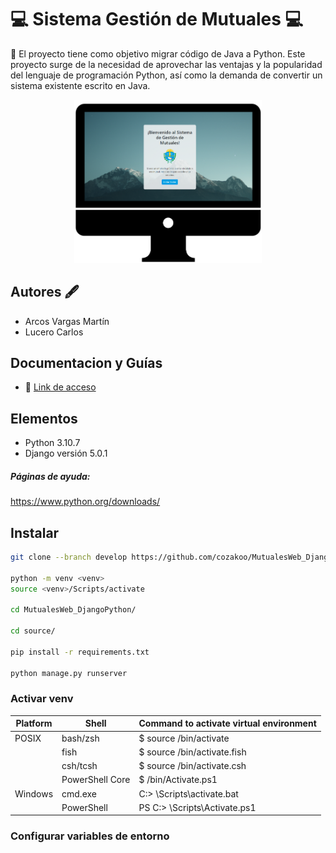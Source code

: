 # 💻 Sistema Gestión de Mutuales 💻 

📝 El proyecto tiene como objetivo migrar código de Java a Python. Este proyecto surge de la necesidad de aprovechar las ventajas y la popularidad del lenguaje de programación Python, así como la demanda de convertir un sistema existente escrito en Java.

<div align="center"> 
  <img src="logo.png" alt="Descripción de la imagen" width="300">
</div>

## Autores 🖋️
- Arcos Vargas Martín
- Lucero Carlos

## Documentacion y Guías
- 📖 [Link de acceso](https://drive.google.com/drive/folders/1Jvz5RIItJmNVQSpdEZ8e01b3On_3ktvf?usp=sharing)

## Elementos
- Python 3.10.7
- Django versión 5.0.1

##### Páginas de ayuda:

<a> https://www.python.org/downloads/ </a>


## Instalar
```bash
git clone --branch develop https://github.com/cozakoo/MutualesWeb_DjangoPython.git

python -m venv <venv>
source <venv>/Scripts/activate
  
cd MutualesWeb_DjangoPython/

cd source/
  
pip install -r requirements.txt

python manage.py runserver
```
### Activar venv
  
| Platform | Shell           | Command to activate virtual environment |
| -------- | --------------- | --------------------------------------- |
| POSIX    | bash/zsh        | $ source <venv>/bin/activate            |
|          | fish            | $ source <venv>/bin/activate.fish       |
|          | csh/tcsh        | $ source <venv>/bin/activate.csh        |
|          | PowerShell Core | $ <venv>/bin/Activate.ps1               |
| Windows  | cmd.exe         | C:\> <venv>\Scripts\activate.bat        |
|          | PowerShell      | PS C:\> <venv>\Scripts\Activate.ps1     |

### Configurar variables de entorno


